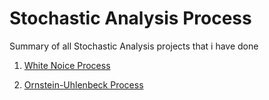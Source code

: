 # Stochastic Analysis Process
Summary of all Stochastic Analysis projects that i have done

1) [White Noice Process](https://github.com/AndreasAvgou/Stochastic-Analysis-Process/tree/main/White%20Noise%20Process)

2) [Ornstein-Uhlenbeck Process](https://github.com/AndreasAvgou/Stochastic-Analysis-Process/tree/main/Ornstein%20Uhlenbeck%20Process)
